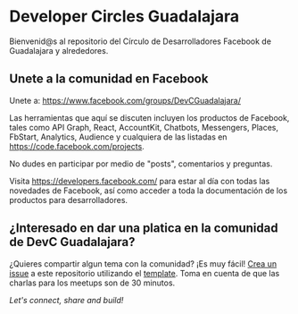 # Developer Circles Guadalajara 

Bienvenid@s al repositorio del Círculo de Desarrolladores Facebook de Guadalajara y alrededores.

## Unete a la comunidad en Facebook

Unete a: https://www.facebook.com/groups/DevCGuadalajara/

Las herramientas que aquí se discuten incluyen los productos de Facebook, tales como API Graph, React, AccountKit, Chatbots, Messengers, Places, FbStart, Analytics, Audience y cualquiera de las listadas en https://code.facebook.com/projects.

No dudes en participar por medio de "posts", comentarios y preguntas. 

Visita https://developers.facebook.com/ para estar al día con todas las novedades de Facebook, así como acceder a toda la documentación de los productos para desarrolladores. 

## ¿Interesado en dar una platica en la comunidad de DevC Guadalajara?

¿Quieres compartir algun tema con la comunidad? ¡Es muy fácil! [Crea un issue](https://github.com/DEVCGDL/devcgdl-meetup/issues) a este repositorio utilizando el [template](https://github.com/DEVCGDL/devcgdl-meetup/blob/master/issue_template.md). Toma en cuenta de que las charlas para los meetups son de 30 minutos.

*Let's connect, share and build!*
